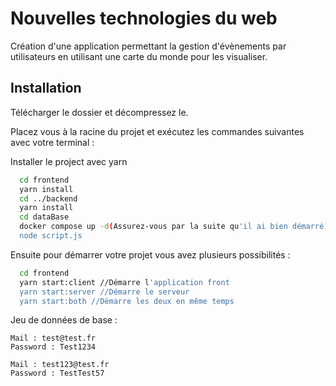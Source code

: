 
# Nouvelles technologies du web

Création d'une application permettant la gestion d'évènements par utilisateurs en utilisant une carte du monde pour les visualiser.




## Installation

Télécharger le dossier et décompressez le.


Placez vous à la racine du projet et exécutez les commandes suivantes avec votre terminal : 

Installer le project avec yarn

```bash
  cd frontend
  yarn install
  cd ../backend
  yarn install
  cd dataBase
  docker compose up -d(Assurez-vous par la suite qu'il ai bien démarré)
  node script.js
```

Ensuite pour démarrer votre projet vous avez plusieurs possibilités :

```bash
  cd frontend
  yarn start:client //Démarre l'application front
  yarn start:server //Démarre le serveur
  yarn start:both //Démarre les deux en même temps
```

Jeu de données de base : 
    
    Mail : test@test.fr
    Password : Test1234

    Mail : test123@test.fr
    Password : TestTest57
    